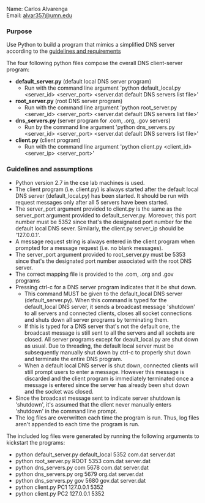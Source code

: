 Name: Carlos Alvarenga <br> 
Email: alvar357@umn.edu

### Purpose
Use Python to build a program that mimics a simplified DNS server according to the [guidelines and requirements](https://github.com/carlosandfound/DNS-Server/blob/master/project%20requirements.pdf) 

The four following python files compose the overall DNS client-server program:
- **default_server.py** (default local DNS server program)
  - Run with the command line argument 'python default_local.py <server_id> <server_port> <default mapping file> <server.dat default DNS servers list file>'
- **root_server.py** (root DNS server program)
  - Run with the command line argument 'python root_server.py <server_id> <server_port> <default mapping file> <server.dat default DNS servers list file>'
- **dns_servers.py** (server program for .com, .org, .gov servers)
  - Run by the command line argument 'python dns_servers.py <server_id> <server_port> <default mapping file> <server.dat default DNS servers list file>'
- **client.py** (client program)
  - Run with the command line argument 'python client.py <client_id> <server_ip> <server_port>'

### Guidelines and assumptions
- Python version 2.7 in the cse lab machines is used.
- The client program (i.e. client.py) is always started after the default local
  DNS server (default_local.py) has been started. It should be run with
  request messages only after all 5 servers have been started.
- The server_port argument provided to client.py is the same as the server_port
  argument provided to default_server.py. Moreover, this port number must be
  5352 since that's the designated port number for the default local DNS sever.
  Similarly, the client.py server_ip should be '127.0.0.1'.
- A message request string is always entered in the client program when prompted
  for a message request (i.e. no blank messages).
- The server_port argument provided to root_server.py must be 5353 since that's
  the designated port number associated with the root DNS server.
- The correct mapping file is provided to the .com, .org and .gov programs
- Pressing ctrl-c for a DNS server program indicates that it be shut down.
  - This command MUST be given to the default_local DNS server (default_server.py).
    When this command is typed for the default_local DNS server, it sends a
    broadcast message 'shutdown' to all servers and connected clients, closes
    all socket connections and shuts down all server programs by terminating them.
  - If this is typed for a DNS server that's not the default one, the broadcast
    message is still sent to all the servers and all sockets are closed. All
    server programs except for deault_local.py are shut down as usual. Due to
    threading, the default local server must be subsequently manually shut down
    by ctrl-c to properly shut down and terminate the entire DNS program.
  - When a default local DNS server is shut down, connected clients will still
    prompt users to enter a message. However this message is discarded and the
    client program is immediately terminated once a message is entered since the
    server has already been shut down and the socket was closed.
- Since the broadcast message sent to indicate server shutdown is 'shutdown',
  it's assumed that the client never manually enters 'shutdown' in the command
  line prompt.
- The log files are overwritten each time the program is run. Thus, log files
  aren't appended to each time the program is run.

The included log files were generated by running the following arguments to
kickstart the programs:
- python default_server.py default_local 5352 com.dat server.dat
- python root_server.py ROOT 5353 com.dat server.dat
- python dns_servers.py com 5678 com.dat server.dat
- python dns_servers.py org 5679 org.dat server.dat
- python dns_servers.py gov 5680 gov.dat server.dat
- python client.py PC1 127.0.0.1 5352
- python client.py PC2 127.0.0.1 5352
